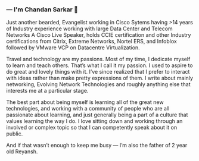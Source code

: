 ### — I'm Chandan Sarkar 👋

Just another bearded, Evangelist working in Cisco Sytems having >14 years of Industry experience working with large Data Center and Telecom Networks 
A Cisco Live Speaker, holds CCIE certification and other Industry certifications from Citrix, Extreme Networks, Nortel ERS, and Infoblox followed by VMware VCP on Datacentre Virtualization.

Travel and technology are my passions. Most of my time, I dedicate myself to learn and teach others. That’s what I call it my passion. I used to aspire to do great and lovely things with it. I’ve since realized that I prefer to interact with ideas rather than make pretty expressions of them. I write about mainly networking, Evolving Network Technologies and roughly anything else that interests me at a particular stage.

The best part about being myself is learning all of the great new technologies, and working with a community of people who are all passionate about learning, and just generally being a part of a culture that values learning the way I do. I love sitting down and working through an involved or complex topic so that I can competently speak about it on public.

And if that wasn’t enough to keep me busy — I’m also the father of 2 year old Reyansh.
